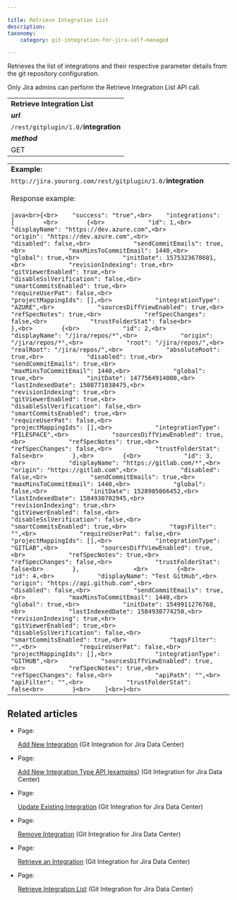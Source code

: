 ```yaml
---

title: Retrieve Integration List
description:
taxonomy:
    category: git-integration-for-jira-self-managed

---
```

Retrieves the list of integrations and their respective parameter details from the git repository configuration.

Only Jira admins can perform the Retrieve Integration List API call.

|     |
| --- |
| **Retrieve Integration List** |
| _**url**_ |
| `/rest/gitplugin/1.0/`**integration** |
| _**method**_ |
| GET |

|     |
| --- |
| **Example:** |
| `http://jira.yourorg.com/rest/gitplugin/1.0/`**integration**<br><br>Response example:<br><br>```java<br>{<br>    "success": "true",<br>    "integrations": [        <br>        {<br>            "id": 1,<br>            "displayName": "https://dev.azure.com",<br>            "origin": "https://dev.azure.com",<br>            "disabled": false,<br>            "sendCommitEmails": true,<br>            "maxMinsToCommitEmail": 1440,<br>            "global": true,<br>            "initDate": 1575323678601,<br>            "revisionIndexing": true,<br>            "gitViewerEnabled": true,<br>            "disableSslVerification": false,<br>            "smartCommitsEnabled": true,<br>            "requireUserPat": false,<br>            "projectMappingIds": [],<br>            "integrationType": "AZURE",<br>            "sourcesDiffViewEnabled": true,<br>            "refSpecNotes": true,<br>            "refSpecChanges": false,<br>            "trustFolderStat": false<br>        },<br>        {<br>            "id": 2,<br>            "displayName": "/jira/repos/*",<br>            "origin": "/jira/repos/*",<br>            "root": "/jira/repos/",<br>            "realRoot": "/jira/repos/",<br>            "absoluteRoot": true,<br>            "disabled": true,<br>            "sendCommitEmails": true,<br>            "maxMinsToCommitEmail": 1440,<br>            "global": true,<br>            "initDate": 1477564914000,<br>            "lastIndexedDate": 1508771838475,<br>            "revisionIndexing": true,<br>            "gitViewerEnabled": true,<br>            "disableSslVerification": false,<br>            "smartCommitsEnabled": true,<br>            "requireUserPat": false,<br>            "projectMappingIds": [],<br>            "integrationType": "FILESPACE",<br>            "sourcesDiffViewEnabled": true,<br>            "refSpecNotes": true,<br>            "refSpecChanges": false,<br>            "trustFolderStat": false<br>        },<br>        {<br>            "id": 3,<br>            "displayName": "https://gitlab.com/*",<br>            "origin": "https://gitlab.com",<br>            "disabled": false,<br>            "sendCommitEmails": true,<br>            "maxMinsToCommitEmail": 1440,<br>            "global": false,<br>            "initDate": 1528905066452,<br>            "lastIndexedDate": 1584930702945,<br>            "revisionIndexing": true,<br>            "gitViewerEnabled": false,<br>            "disableSslVerification": false,<br>            "smartCommitsEnabled": true,<br>            "tagsFilter": "",<br>            "requireUserPat": false,<br>            "projectMappingIds": [],<br>            "integrationType": "GITLAB",<br>            "sourcesDiffViewEnabled": true,<br>            "refSpecNotes": true,<br>            "refSpecChanges": false,<br>            "trustFolderStat": false<br>        },               <br>        {<br>            "id": 4,<br>            "displayName": "Test GitHub",<br>            "origin": "https://api.github.com",<br>            "disabled": false,<br>            "sendCommitEmails": true,<br>            "maxMinsToCommitEmail": 1440,<br>            "global": true,<br>            "initDate": 1549911276768,<br>            "lastIndexedDate": 1584930774250,<br>            "revisionIndexing": true,<br>            "gitViewerEnabled": true,<br>            "disableSslVerification": false,<br>            "smartCommitsEnabled": true,<br>            "tagsFilter": "",<br>            "requireUserPat": false,<br>            "projectMappingIds": [],<br>            "integrationType": "GITHUB",<br>            "sourcesDiffViewEnabled": true,<br>            "refSpecNotes": true,<br>            "refSpecChanges": false,<br>            "apiPath": "",<br>            "apiFilter": "",<br>            "trustFolderStat": false<br>        }<br>    ]<br>}<br>``` |

## Related articles

*   Page:

    [Add New Integration](/wiki/spaces/GIJDC/pages/380666461/Add+New+Integration) (Git Integration for Jira Data Center)

*   Page:

    [Add New Integration Type API (examples)](/wiki/spaces/GIJDC/pages/380666468) (Git Integration for Jira Data Center)

*   Page:

    [Update Existing Integration](/wiki/spaces/GIJDC/pages/380699347/Update+Existing+Integration) (Git Integration for Jira Data Center)

*   Page:

    [Remove Integration](/wiki/spaces/GIJDC/pages/380797346/Remove+Integration) (Git Integration for Jira Data Center)

*   Page:

    [Retrieve an Integration](/wiki/spaces/GIJDC/pages/380699382/Retrieve+an+Integration) (Git Integration for Jira Data Center)

*   Page:

    [Retrieve Integration List](/wiki/spaces/GIJDC/pages/380666487/Retrieve+Integration+List) (Git Integration for Jira Data Center)